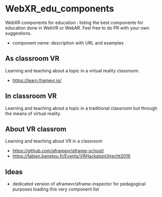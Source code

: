 # WebXR_edu_components
WebXR components for education : listing the best components for education done in WebVR or WebAR. Feel free to do PR with your own suggestions.

- component name: description with URL and examples

## As classroom VR
Learning and teaching about a topic in a virtual reality classroom.
- https://learn.framevr.io/

## In classroom VR
Learning and teaching about a topic in a traditional classroom but through the means of virtual reality.

## About VR classrom
Learning and teaching about VR in a classroom
- https://github.com/aframevr/aframe-school/
- https://fabien.benetou.fr/Events/VRHackatonUtrecht2016

## Ideas
- dedicated version of aframevr/aframe-inspector for pedagogical purposes loading this very component list

